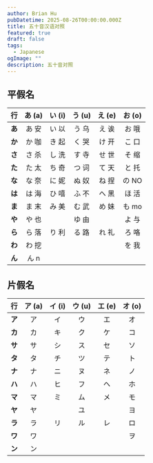 ```yaml
---
author: Brian Hu
pubDatetime: 2025-08-26T00:00:00.000Z
title: 五十音汉语对照
featured: true
draft: false
tags:
  - Japanese
ogImage: ""
description: 五十音对照
---
```

## 平假名

|   行   | あ (a) | い (i) | う (u) | え (e) | お (o) |
| :----: | :----: | :----: | :----: | :----: | :----: |
| **あ** | あ 安  | い 以  | う 乌  | え 诶  | お 哦  |
| **か** | か 咖  | き 起  | く 哭  | け 开  | こ 口  |
| **さ** | さ 杀  | し 洗  | す 寺  | せ 世  | そ 缩  |
| **た** | た 太  | ち 奇  | つ 词  | て 天  | と 托  |
| **な** | な 奈  | に 妮  | ぬ 奴  | ね 捏  | の NO  |
| **は** | は 海  | ひ 嘻  | ふ 不  | へ 黑  | ほ 活  |
| **ま** | ま 末  | み 美  | む 武  | め 妹  | も mo  |
| **や** | や 也  |        | ゆ 由  |        | よ 与  |
| **ら** | ら 落  | り 利  | る 路  | れ 礼  | ろ 咯  |
| **わ** | わ 挖  |        |        |        | を 我  |
| **ん** |  ん n  |        |        |        |        |

## 片假名

|   行   | ア (a) | イ (i) | ウ (u) | エ (e) | オ (o) |
| :----: | :----: | :----: | :----: | :----: | :----: |
| **ア** |   ア   |   イ   |   ウ   |   エ   |   オ   |
| **カ** |   カ   |   キ   |   ク   |   ケ   |   コ   |
| **サ** |   サ   |   シ   |   ス   |   セ   |   ソ   |
| **タ** |   タ   |   チ   |   ツ   |   テ   |   ト   |
| **ナ** |   ナ   |   ニ   |   ヌ   |   ネ   |   ノ   |
| **ハ** |   ハ   |   ヒ   |   フ   |   ヘ   |   ホ   |
| **マ** |   マ   |   ミ   |   ム   |   メ   |   モ   |
| **ヤ** |   ヤ   |        |   ユ   |        |   ヨ   |
| **ラ** |   ラ   |   リ   |   ル   |   レ   |   ロ   |
| **ワ** |   ワ   |        |        |        |   ヲ   |
| **ン** |   ン   |        |        |        |        |
